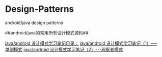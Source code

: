 ﻿# Design-Patterns

android/java design patterns

##android/java的常用所有设计模式源码##

[java/android 设计模式学习笔记目录：](http://blog.csdn.net/self_study/article/details/51234377)
[java/android 设计模式学习笔记（1）---单例模式](http://blog.csdn.net/self_study/article/details/50835410)
[java/android 设计模式学习笔记（2）---观察者模式](http://blog.csdn.net/self_study/article/details/51346849)

